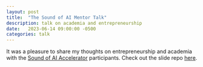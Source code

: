 ```yaml
---
layout: post
title:  "The Sound of AI Mentor Talk"
description: talk on academia and entrepreneurship
date:   2023-06-14 09:00:00 -0500
categories: talk
---
```

It was a pleasure to share my thoughts on entrepreneurship and academia with the [Sound of AI Accelerator](https://thesoundofai.com/accelerator.html) participants. Check out the slide repo [here](https://github.com/alexanderlerch/2023-slides-SoAI-Accelerator).
